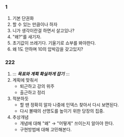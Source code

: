 ### 1

1. 기본 단권화
2. 할 수 있는 만큼이나 하자
3. 니가 생각이란걸 하면서 살고있나?
4. "왜?"를 새기자.
5. 초기값이 쓰레기다. 기울기로 쇼부를 봐야한다.
6. 왜 1도 안하며 10의 압박감을 갖고있지?

### 222
1. ::: ***목표와 계획 확실하게 잡기*** ::: 
2. 계획에 맞춰서
   - 퇴근하고 강의 위주
   - 출근하고 정리
3. 적분하듯 
   - 할 땐 정확히 알자 나중에 인덱스 찾아서 다시 보면된다. 
   - 다시 볼때의 선명도를 높이기 위한 당장의 집중.
4. 추상개념
   - 개념에 대해 "왜" → "어떻게" 쓰이는지 알아야 한다. 
   - 구현방법에 대해 고민해본다.